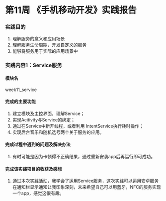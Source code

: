 # 第11周 《手机移动开发》实践报告
### 实践目的
1. 理解服务的意义和应用场景
2. 理解服务生命周期，开发自定义的服务
3. 能够将服务用于实际的应用场景中
### 实践内容1：Service服务
#### 模块名
week11_service
#### 完成的主要功能
1. 建立模块及主控界面，理解Service；
2. 实现Acitivity与Service的绑定；
3. 通过在Service中新开线程，或者利用 IntentService执行耗时操作；
4. 实现后台音乐和随机选号两个关于服务的应用。
#### 完成过程中遇到的问题及解决办法
1. 有时可能是因为卡顿得不正确结果，通过重新安装app后再运行即可成功。
#### 完成该实践项目的收获及感想
1. 通过本次实践活动，我学会了运用Service服务，这次实践可以运用安卓服务在通知栏显示通知让我印象深刻，未来希望自己可以用蓝牙，NFC的服务实现一个app，感觉这很有趣。